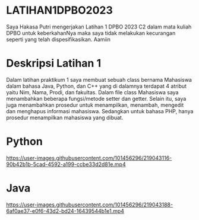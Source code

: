 # LATIHAN1DPBO2023
Saya Hakasa Putri mengerjakan Latihan 1 DPBO 2023 C2 dalam mata kuliah DPBO untuk keberkahanNya maka saya tidak melakukan kecurangan seperti yang telah dispesifikasikan. Aamiin

# Deskripsi Latihan 1
Dalam latihan praktikum 1 saya membuat sebuah class bernama Mahasiswa dalam bahasa Java, Python, dan C++ yang di dalamnya terdapat 4 atribut yaitu Nim, Nama, Prodi, dan fakultas. Dalam file class Mahasiswa saya menambahkan beberapa fungsi/metode setter dan getter. Selain itu, saya juga menambahkan prosedur untuk menampilkan, menambah, mengedit dan menghapus informasi mahasiswa. Sedangkan untuk bahasa PHP, hanya prosedur menampilkan mahasiswa yang dibuat.


# Python

https://user-images.githubusercontent.com/101456296/219043116-90b42b1b-5cad-4592-a199-ccbe33d2d81e.mp4

# Java

https://user-images.githubusercontent.com/101456296/219043188-6af0ae37-e0f6-43d2-bd24-16439544b1e1.mp4

